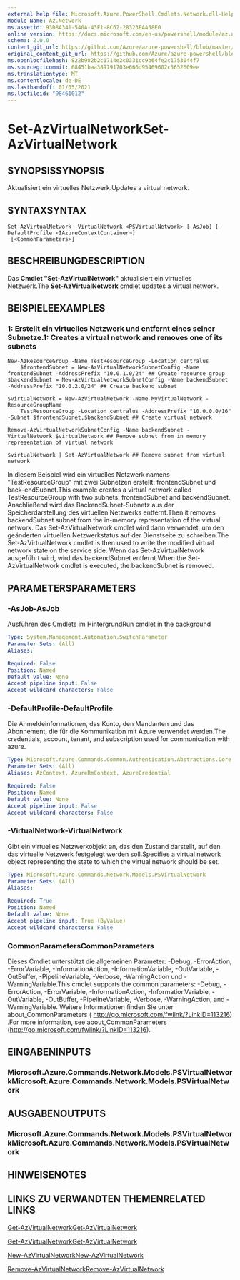 ```yaml
---
external help file: Microsoft.Azure.PowerShell.Cmdlets.Network.dll-Help.xml
Module Name: Az.Network
ms.assetid: 93D8A341-540A-43F1-8C62-28323EAA58E0
online version: https://docs.microsoft.com/en-us/powershell/module/az.network/set-azvirtualnetwork
schema: 2.0.0
content_git_url: https://github.com/Azure/azure-powershell/blob/master/src/Network/Network/help/Set-AzVirtualNetwork.md
original_content_git_url: https://github.com/Azure/azure-powershell/blob/master/src/Network/Network/help/Set-AzVirtualNetwork.md
ms.openlocfilehash: 822b982b2c1714e2c0331cc9b64fe2c1753044f7
ms.sourcegitcommit: 68451baa389791703e666d95469602c5652609ee
ms.translationtype: MT
ms.contentlocale: de-DE
ms.lasthandoff: 01/05/2021
ms.locfileid: "98461012"
---
```

# <span data-ttu-id="b7f0d-101">Set-AzVirtualNetwork</span><span class="sxs-lookup"><span data-stu-id="b7f0d-101">Set-AzVirtualNetwork</span></span>

## <span data-ttu-id="b7f0d-102">SYNOPSIS</span><span class="sxs-lookup"><span data-stu-id="b7f0d-102">SYNOPSIS</span></span>
<span data-ttu-id="b7f0d-103">Aktualisiert ein virtuelles Netzwerk.</span><span class="sxs-lookup"><span data-stu-id="b7f0d-103">Updates a virtual network.</span></span>

## <span data-ttu-id="b7f0d-104">SYNTAX</span><span class="sxs-lookup"><span data-stu-id="b7f0d-104">SYNTAX</span></span>

```
Set-AzVirtualNetwork -VirtualNetwork <PSVirtualNetwork> [-AsJob] [-DefaultProfile <IAzureContextContainer>]
 [<CommonParameters>]
```

## <span data-ttu-id="b7f0d-105">BESCHREIBUNG</span><span class="sxs-lookup"><span data-stu-id="b7f0d-105">DESCRIPTION</span></span>
<span data-ttu-id="b7f0d-106">Das **Cmdlet "Set-AzVirtualNetwork"** aktualisiert ein virtuelles Netzwerk.</span><span class="sxs-lookup"><span data-stu-id="b7f0d-106">The **Set-AzVirtualNetwork** cmdlet updates a virtual network.</span></span>

## <span data-ttu-id="b7f0d-107">BEISPIELE</span><span class="sxs-lookup"><span data-stu-id="b7f0d-107">EXAMPLES</span></span>

### <span data-ttu-id="b7f0d-108">1: Erstellt ein virtuelles Netzwerk und entfernt eines seiner Subnetze.</span><span class="sxs-lookup"><span data-stu-id="b7f0d-108">1: Creates a virtual network and removes one of its subnets</span></span>
```
New-AzResourceGroup -Name TestResourceGroup -Location centralus
    $frontendSubnet = New-AzVirtualNetworkSubnetConfig -Name frontendSubnet -AddressPrefix "10.0.1.0/24" ## Create resource group
$backendSubnet = New-AzVirtualNetworkSubnetConfig -Name backendSubnet -AddressPrefix "10.0.2.0/24" ## Create backend subnet

$virtualNetwork = New-AzVirtualNetwork -Name MyVirtualNetwork -ResourceGroupName 
    TestResourceGroup -Location centralus -AddressPrefix "10.0.0.0/16" -Subnet $frontendSubnet,$backendSubnet ## Create virtual network

Remove-AzVirtualNetworkSubnetConfig -Name backendSubnet -VirtualNetwork $virtualNetwork ## Remove subnet from in memory representation of virtual network

$virtualNetwork | Set-AzVirtualNetwork ## Remove subnet from virtual network
```

<span data-ttu-id="b7f0d-109">In diesem Beispiel wird ein virtuelles Netzwerk namens "TestResourceGroup" mit zwei Subnetzen erstellt: frontendSubnet und back-endSubnet.</span><span class="sxs-lookup"><span data-stu-id="b7f0d-109">This example creates a virtual network called TestResourceGroup with two subnets: frontendSubnet and backendSubnet.</span></span> <span data-ttu-id="b7f0d-110">Anschließend wird das BackendSubnet-Subnetz aus der Speicherdarstellung des virtuellen Netzwerks entfernt.</span><span class="sxs-lookup"><span data-stu-id="b7f0d-110">Then it removes backendSubnet subnet from the in-memory representation of the virtual network.</span></span> <span data-ttu-id="b7f0d-111">Das Set-AzVirtualNetwork cmdlet wird dann verwendet, um den geänderten virtuellen Netzwerkstatus auf der Dienstseite zu schreiben.</span><span class="sxs-lookup"><span data-stu-id="b7f0d-111">The Set-AzVirtualNetwork cmdlet is then used to write the modified virtual network state on the service side.</span></span> <span data-ttu-id="b7f0d-112">Wenn das Set-AzVirtualNetwork ausgeführt wird, wird das backendSubnet entfernt.</span><span class="sxs-lookup"><span data-stu-id="b7f0d-112">When the Set-AzVirtualNetwork cmdlet is executed, the backendSubnet is removed.</span></span>

## <span data-ttu-id="b7f0d-113">PARAMETERS</span><span class="sxs-lookup"><span data-stu-id="b7f0d-113">PARAMETERS</span></span>

### <span data-ttu-id="b7f0d-114">-AsJob</span><span class="sxs-lookup"><span data-stu-id="b7f0d-114">-AsJob</span></span>
<span data-ttu-id="b7f0d-115">Ausführen des Cmdlets im Hintergrund</span><span class="sxs-lookup"><span data-stu-id="b7f0d-115">Run cmdlet in the background</span></span>

```yaml
Type: System.Management.Automation.SwitchParameter
Parameter Sets: (All)
Aliases:

Required: False
Position: Named
Default value: None
Accept pipeline input: False
Accept wildcard characters: False
```

### <span data-ttu-id="b7f0d-116">-DefaultProfile</span><span class="sxs-lookup"><span data-stu-id="b7f0d-116">-DefaultProfile</span></span>
<span data-ttu-id="b7f0d-117">Die Anmeldeinformationen, das Konto, den Mandanten und das Abonnement, die für die Kommunikation mit Azure verwendet werden.</span><span class="sxs-lookup"><span data-stu-id="b7f0d-117">The credentials, account, tenant, and subscription used for communication with azure.</span></span>

```yaml
Type: Microsoft.Azure.Commands.Common.Authentication.Abstractions.Core.IAzureContextContainer
Parameter Sets: (All)
Aliases: AzContext, AzureRmContext, AzureCredential

Required: False
Position: Named
Default value: None
Accept pipeline input: False
Accept wildcard characters: False
```

### <span data-ttu-id="b7f0d-118">-VirtualNetwork</span><span class="sxs-lookup"><span data-stu-id="b7f0d-118">-VirtualNetwork</span></span>
<span data-ttu-id="b7f0d-119">Gibt ein virtuelles Netzwerkobjekt an, das den Zustand darstellt, auf den das virtuelle Netzwerk festgelegt werden soll.</span><span class="sxs-lookup"><span data-stu-id="b7f0d-119">Specifies a virtual network object representing the state to which the virtual network should be set.</span></span>

```yaml
Type: Microsoft.Azure.Commands.Network.Models.PSVirtualNetwork
Parameter Sets: (All)
Aliases:

Required: True
Position: Named
Default value: None
Accept pipeline input: True (ByValue)
Accept wildcard characters: False
```

### <span data-ttu-id="b7f0d-120">CommonParameters</span><span class="sxs-lookup"><span data-stu-id="b7f0d-120">CommonParameters</span></span>
<span data-ttu-id="b7f0d-121">Dieses Cmdlet unterstützt die allgemeinen Parameter: -Debug, -ErrorAction, -ErrorVariable, -InformationAction, -InformationVariable, -OutVariable, -OutBuffer, -PipelineVariable, -Verbose, -WarningAction und -WarningVariable.</span><span class="sxs-lookup"><span data-stu-id="b7f0d-121">This cmdlet supports the common parameters: -Debug, -ErrorAction, -ErrorVariable, -InformationAction, -InformationVariable, -OutVariable, -OutBuffer, -PipelineVariable, -Verbose, -WarningAction, and -WarningVariable.</span></span> <span data-ttu-id="b7f0d-122">Weitere Informationen finden Sie unter about_CommonParameters ( http://go.microsoft.com/fwlink/?LinkID=113216) .</span><span class="sxs-lookup"><span data-stu-id="b7f0d-122">For more information, see about_CommonParameters (http://go.microsoft.com/fwlink/?LinkID=113216).</span></span>

## <span data-ttu-id="b7f0d-123">EINGABEN</span><span class="sxs-lookup"><span data-stu-id="b7f0d-123">INPUTS</span></span>

### <span data-ttu-id="b7f0d-124">Microsoft.Azure.Commands.Network.Models.PSVirtualNetwork</span><span class="sxs-lookup"><span data-stu-id="b7f0d-124">Microsoft.Azure.Commands.Network.Models.PSVirtualNetwork</span></span>

## <span data-ttu-id="b7f0d-125">AUSGABEN</span><span class="sxs-lookup"><span data-stu-id="b7f0d-125">OUTPUTS</span></span>

### <span data-ttu-id="b7f0d-126">Microsoft.Azure.Commands.Network.Models.PSVirtualNetwork</span><span class="sxs-lookup"><span data-stu-id="b7f0d-126">Microsoft.Azure.Commands.Network.Models.PSVirtualNetwork</span></span>

## <span data-ttu-id="b7f0d-127">HINWEISE</span><span class="sxs-lookup"><span data-stu-id="b7f0d-127">NOTES</span></span>

## <span data-ttu-id="b7f0d-128">LINKS ZU VERWANDTEN THEMEN</span><span class="sxs-lookup"><span data-stu-id="b7f0d-128">RELATED LINKS</span></span>

[<span data-ttu-id="b7f0d-129">Get-AzVirtualNetwork</span><span class="sxs-lookup"><span data-stu-id="b7f0d-129">Get-AzVirtualNetwork</span></span>](./Get-AzVirtualNetwork.md)

[<span data-ttu-id="b7f0d-130">Get-AzVirtualNetwork</span><span class="sxs-lookup"><span data-stu-id="b7f0d-130">Get-AzVirtualNetwork</span></span>](./Get-AzVirtualNetwork.md)

[<span data-ttu-id="b7f0d-131">New-AzVirtualNetwork</span><span class="sxs-lookup"><span data-stu-id="b7f0d-131">New-AzVirtualNetwork</span></span>](./New-AzVirtualNetwork.md)

[<span data-ttu-id="b7f0d-132">Remove-AzVirtualNetwork</span><span class="sxs-lookup"><span data-stu-id="b7f0d-132">Remove-AzVirtualNetwork</span></span>](./Remove-AzVirtualNetwork.md)


